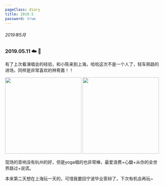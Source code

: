 ```yaml
---
pageClass: diary
title: 2019.5
password: true
---
```


###### 2019年5月

### 2019.05.11 ☁️ 🤔

有了上次看演唱会的经验，和小陈来到上海，哈哈这次不是一个人了，轻车熟路的进场，同样是非常喜欢的林宥嘉！！

<img src="http://cdn.chenyingshuang.cn/life/diary/2019-05-11-1.jpg" height="250"/>

<img src="http://cdn.chenyingshuang.cn/life/diary/2019-05-11-2.jpg" height="250"/> 

现场的音响没有杭州的好，但是yoga唱的也非常棒，最爱浪费+心酸+从你的全世界路过+说谎。

本来第二天想在上海玩一天的，可惜我要回宁波毕业答辩了，下次有机会再玩~